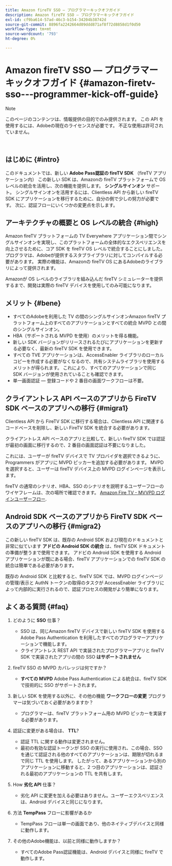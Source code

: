 ```yaml
---
title: Amazon fireTV SSO — プログラマーキックオフガイド
description: Amazon fireTV SSO — プログラマーキックオフガイド
exl-id: cf9ba614-57ad-46c3-b154-34204b38742d
source-git-commit: 8896fa2242664d09ddd871af8f72d8858d1f0d50
workflow-type: tm+mt
source-wordcount: '793'
ht-degree: 0%

---
```


# Amazon fireTV SSO — プログラマーキックオフガイド {#amazon-firetv-sso---programmer-kick-off-guide}

>[!NOTE]
>
>このページのコンテンツは、情報提供の目的でのみ提供されます。 この API を使用するには、Adobeの現在のライセンスが必要です。 不正な使用は許可されていません。

</br>

## はじめに {#intro}

このドキュメントでは、新しい **Adobe Pass認証の fireTV SDK** （fireTV アプリケーション内） この新しい SDK は、Amazonの fireTV プラットフォームで OS レベルの統合を活用し、次の機能を提供します。 **シングルサインオン** サポート。 シングルサインオンを活用するには、Clientless API から新しい fireTV SDK にアプリケーションを移行するために、自分の側で少しの努力が必要です。 次に、認証フローにいくつかの変更点を示します。

## アーキテクチャの概要と OS レベルの統合 {#high}

Amazon fireTV プラットフォームの TV Everywhere アプリケーション間でシングルサインオンを実現し、このプラットフォームの全体的なエクスペリエンスを向上させるために、コア SDK を fireTV OS レベルで統合することにしました。 プログラマは、Adobeが提供するスタブライブラリに対してコンパイルする必要があります。 実際の機能は、Amazonの fireTV OS にあるAdobeのライブラリによって提供されます。

Amazonが OS レベルのライブラリを組み込んだ fireTV シミュレーターを提供するまで、開発は実際の fireTV デバイスを使用してのみ可能になります。

## メリット {#bene}

* すべてのAdobeを利用した TV の間のシングルサインオンAmazon fireTV プラットフォーム上のすべてのアプリケーションとすべての統合 MVPD との間のシングルサインオン。
* HBA（サポートされる MVPD を使用）のメリットを得る機能。
* 新しい SDK バージョンがリリースされるたびにアプリケーションを更新する必要なく、最新の fireTV SDK を使用できます。
* すべての TVE アプリケーションは、AccessEnabler ライブラリのローカルコピーを作成する必要がなくなるので、共有システムライブラリを使用するメリットが得られます。 これにより、すべてのアプリケーションで同じ SDK バージョンが使用されていることも確認できます。
* 単一画面認証 — 登録コードや 2 番目の画面ワークフローは不要。

## クライアントレス API ベースのアプリから FireTV SDK ベースのアプリへの移行 {#migra1}

Clientless API から FireTV SDK に移行する場合は、Clientless API に関連するコードベースを削除し、新しい FireTV SDK を統合する必要があります。

クライアントレス API ベースのアプリと比較して、新しい fireTV SDK では認証が最初の画面に移行するので、2 番目の画面認証は不要になりました。

これには、ユーザーが fireTV デバイスで TV プロバイダを選択できるように、Programmers がアプリに MVPD ピッカーを追加する必要があります。 MVPD を選択すると、ユーザーは fireTV デバイス上の MVPD ログインページを表示します。

fireTV の通常のシナリオ、HBA、SSO のシナリオを説明するユーザーフローのワイヤフレームは、次の場所で確認できます。 [Amazon Fire TV - MVVPD ログインユーザーフロー](https://xd.adobe.com/view/9058288e-4b67-43a1-9d5b-5f76ede6c51e/).

## Android SDK ベースのアプリから FireTV SDK ベースのアプリへの移行 {#migra2}

この新しい fireTV SDK は、既存の Android SDK および現在のドキュメントと非常に似ています **アドビの Android SDK の統合** <!--http://tve.helpdocsonline.com/android-technical-overview-->は、fireTV SDK ドキュメントの準備が整うまで使用できます。 アドビの Android SDK を使用する Android アプリケーションが既にある場合、fireTV アプリケーションでの fireTV SDK の統合は簡単である必要があります。

既存の Android SDK と比較すると、fireTV SDK では、MVPD ログインページの管理/表示と AuthN トークンの取得のタスクが AccessEnabler ライブラリによって内部的に実行されるので、認証プロセスの開発がより簡単になります。

## よくある質問 {#faq}

1. どのように **SSO** 仕事？

   * SSO は、同じAmazon fireTV デバイスで新しい fireTV SDK を使用するAdobe Pass Authentication を利用したすべてのプログラマーアプリケーションで機能します。
   * クライアントレス REST API で実装されたプログラマーアプリと fireTV SDK で実装されたアプリの間の SSO **はサポートされません**

1. fireTV SSO の MVPD カバレッジは何ですか？

   * **すべての MVPD** Adobe Pass Authentication による統合は、fireTV SDK で技術的に SSO がサポートされます。

1. 新しい SDK を使用する以外に、その他の機能 **ワークフローの変更** プログラマーは気づいておく必要がありますか？

   * プログラマーは、fireTV プラットフォーム用の MVPD ピッカーを実装する必要があります。

1. 認証に変更がある場合は、 **TTL**?

   * 認証 TTL に関する動作は変更されません。
   * 最初の有効な認証トークンが SSO の実行に使用され、この場合、SSO を通じて認証される他のすべてのアプリケーションは、期限が切れるまで同じ TTL を使用します。 したがって、あるアプリケーションから別のアプリケーションに移動すると、2 つ目のアプリケーションは、認証される最初のアプリケーションの TTL を共有します。

1. How **劣化 API** 仕事？

   * 劣化 API に変更を加える必要はありません。ユーザーエクスペリエンスは、Android デバイスと同じになります。

1. 方法 **TempPass** フローに影響があるか

   * TempPass フローは単一の画面であり、他のネイティブデバイスと同様に動作します。

1. その他のAdobe機能は、以前と同様に動作しますか？

   * すべてのAdobe Pass認証機能は、Android デバイスと同様に fireTV で動作します。
